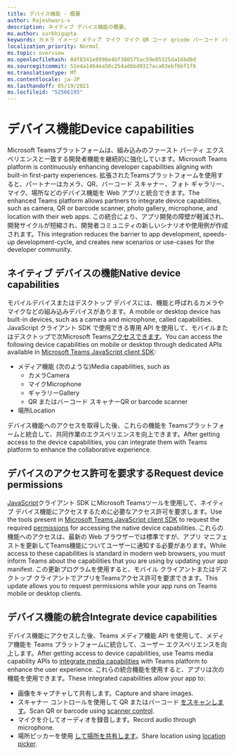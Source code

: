 ```yaml
---
title: デバイス機能 - 概要
author: Rajeshwari-v
description: ネイティブ デバイス機能の概要。
ms.author: surbhigupta
keywords: カメラ イメージ メディア マイク マイク QR コード qrcode バーコード バーコード スキャン スキャナーの場所マップ機能ネイティブ デバイスのアクセス許可
localization_priority: Normal
ms.topic: overview
ms.openlocfilehash: 8df8341e8996e4bf380575ac59e05325da16bd0d
ms.sourcegitcommit: 51e4a1464ea58c254ad6bd0317aca03ebf6bf1f6
ms.translationtype: MT
ms.contentlocale: ja-JP
ms.lasthandoff: 05/19/2021
ms.locfileid: "52566195"
---
```

# <a name="device-capabilities"></a><span data-ttu-id="4e680-104">デバイス機能</span><span class="sxs-lookup"><span data-stu-id="4e680-104">Device capabilities</span></span>

<span data-ttu-id="4e680-105">Microsoft Teamsプラットフォームは、組み込みのファースト パーティ エクスペリエンスと一致する開発者機能を継続的に強化しています。</span><span class="sxs-lookup"><span data-stu-id="4e680-105">Microsoft Teams platform is continuously enhancing developer capabilities aligning with built-in first-party experiences.</span></span> <span data-ttu-id="4e680-106">拡張されたTeamsプラットフォームを使用すると、パートナーはカメラ、QR、バーコード スキャナー、フォト ギャラリー、マイク、場所などのデバイス機能を Web アプリと統合できます。</span><span class="sxs-lookup"><span data-stu-id="4e680-106">The enhanced Teams platform allows partners to integrate device capabilities, such as camera, QR or barcode scanner, photo gallery, microphone, and location with their web apps.</span></span> <span data-ttu-id="4e680-107">この統合により、アプリ開発の障壁が軽減され、開発サイクルが短縮され、開発者コミュニティの新しいシナリオや使用例が作成されます。</span><span class="sxs-lookup"><span data-stu-id="4e680-107">This integration reduces the barrier to app development, speeds-up development-cycle, and creates new scenarios or use-cases for the developer community.</span></span>

## <a name="native-device-capabilities"></a><span data-ttu-id="4e680-108">ネイティブ デバイスの機能</span><span class="sxs-lookup"><span data-stu-id="4e680-108">Native device capabilities</span></span>

<span data-ttu-id="4e680-109">モバイルデバイスまたはデスクトップ デバイスには、機能と呼ばれるカメラやマイクなどの組み込みデバイスがあります。</span><span class="sxs-lookup"><span data-stu-id="4e680-109">A mobile or desktop device has built-in devices, such as a camera and microphone, called capabilities.</span></span> <span data-ttu-id="4e680-110">JavaScript クライアント SDK で使用できる専用 API を使用して、モバイルまたはデスクトップで次Microsoft Teams[アクセスできます](/javascript/api/overview/msteams-client?view=msteams-client-js-latest&preserve-view=true)。</span><span class="sxs-lookup"><span data-stu-id="4e680-110">You can access the following device capabilities on mobile or desktop through dedicated APIs available in [Microsoft Teams JavaScript client SDK](/javascript/api/overview/msteams-client?view=msteams-client-js-latest&preserve-view=true):</span></span>
* <span data-ttu-id="4e680-111">メディア機能 (次のような)</span><span class="sxs-lookup"><span data-stu-id="4e680-111">Media capabilities, such as</span></span>
    * <span data-ttu-id="4e680-112">カメラ</span><span class="sxs-lookup"><span data-stu-id="4e680-112">Camera</span></span>
    * <span data-ttu-id="4e680-113">マイク</span><span class="sxs-lookup"><span data-stu-id="4e680-113">Microphone</span></span>
    * <span data-ttu-id="4e680-114">ギャラリー</span><span class="sxs-lookup"><span data-stu-id="4e680-114">Gallery</span></span>
    * <span data-ttu-id="4e680-115">QR またはバーコード スキャナー</span><span class="sxs-lookup"><span data-stu-id="4e680-115">QR or barcode scanner</span></span>
* <span data-ttu-id="4e680-116">場所</span><span class="sxs-lookup"><span data-stu-id="4e680-116">Location</span></span>

<span data-ttu-id="4e680-117">デバイス機能へのアクセスを取得した後、これらの機能を Teamsプラットフォームと統合して、共同作業のエクスペリエンスを向上できます。</span><span class="sxs-lookup"><span data-stu-id="4e680-117">After getting access to the device capabilities, you can integrate them with Teams platform to enhance the collaborative experience.</span></span> 

## <a name="request-device-permissions"></a><span data-ttu-id="4e680-118">デバイスのアクセス許可を要求する</span><span class="sxs-lookup"><span data-stu-id="4e680-118">Request device permissions</span></span>

<span data-ttu-id="4e680-119">[JavaScript](/javascript/api/overview/msteams-client?view=msteams-client-js-latest&preserve-view=true)クライアント SDK にMicrosoft Teamsツールを使用して、ネイティブ デバイス[](native-device-permissions.md)機能にアクセスするために必要なアクセス許可を要求します。</span><span class="sxs-lookup"><span data-stu-id="4e680-119">Use the tools present in [Microsoft Teams JavaScript client SDK](/javascript/api/overview/msteams-client?view=msteams-client-js-latest&preserve-view=true) to request the required  [permissions](native-device-permissions.md) for accessing the native device capabilities.</span></span> <span data-ttu-id="4e680-120">これらの機能へのアクセスは、最新の Web ブラウザーでは標準ですが、アプリ マニフェストを更新してTeams機能についてユーザーに通知する必要があります。</span><span class="sxs-lookup"><span data-stu-id="4e680-120">While access to these capabilities is standard in modern web browsers, you must inform Teams about the capabilities that you are using by updating your app manifest.</span></span> <span data-ttu-id="4e680-121">この更新プログラムを使用すると、モバイル クライアントまたはデスクトップ クライアントでアプリをTeamsアクセス許可を要求できます。</span><span class="sxs-lookup"><span data-stu-id="4e680-121">This update allows you to request permissions while your app runs on Teams mobile or desktop clients.</span></span>
 
 ## <a name="integrate-device-capabilities"></a><span data-ttu-id="4e680-122">デバイス機能の統合</span><span class="sxs-lookup"><span data-stu-id="4e680-122">Integrate device capabilities</span></span>

<span data-ttu-id="4e680-123">デバイス機能にアクセスした後、Teams メディア機能 API を使用して、メディア[](mobile-camera-image-permissions.md)機能を Teams プラットフォームに統合して、ユーザー エクスペリエンスを向上します。</span><span class="sxs-lookup"><span data-stu-id="4e680-123">After getting access to device capabilities, use Teams media capability APIs to [integrate media capabilities](mobile-camera-image-permissions.md) with Teams platform to enhance the user experience.</span></span> <span data-ttu-id="4e680-124">これらの統合機能を使用すると、アプリは次の機能を使用できます。</span><span class="sxs-lookup"><span data-stu-id="4e680-124">These integrated capabilities allow your app to:</span></span>

* <span data-ttu-id="4e680-125">画像をキャプチャして共有します。</span><span class="sxs-lookup"><span data-stu-id="4e680-125">Capture and share images.</span></span>
* <span data-ttu-id="4e680-126">スキャナー コントロールを使用して QR またはバーコード [をスキャンします](qr-barcode-scanner-capability.md)。</span><span class="sxs-lookup"><span data-stu-id="4e680-126">Scan QR or barcode using [scanner control](qr-barcode-scanner-capability.md).</span></span>
* <span data-ttu-id="4e680-127">マイクを介してオーディオを録音します。</span><span class="sxs-lookup"><span data-stu-id="4e680-127">Record audio through microphone.</span></span>
* <span data-ttu-id="4e680-128">場所ピッカーを使用 [して場所を共有します](location-capability.md)。</span><span class="sxs-lookup"><span data-stu-id="4e680-128">Share location using [location picker](location-capability.md).</span></span>
